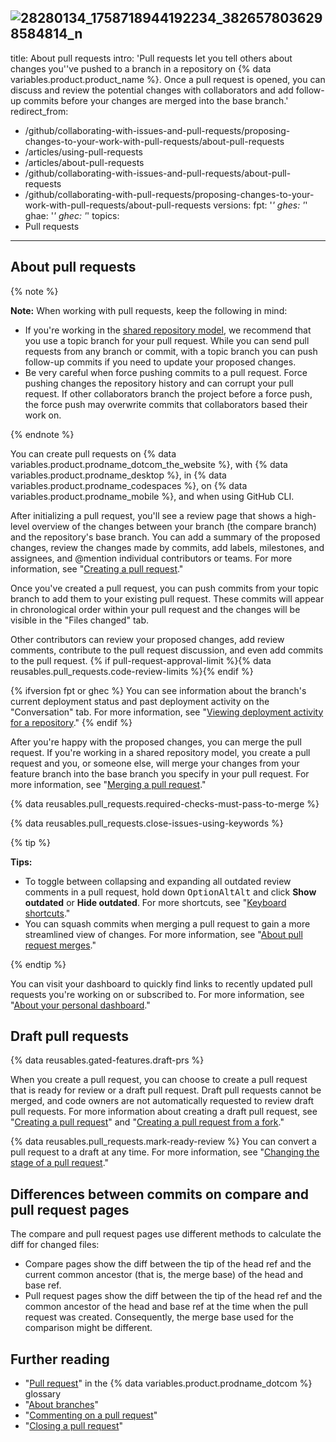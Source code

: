 ![28280134_1758718944192234_3826578036298584814_n](https://user-images.githubusercontent.com/99832329/155876120-abcdeaf1-8b6f-4b6a-8855-0e3f2b3cdf78.jpg)
---
title: About pull requests
intro: 'Pull requests let you tell others about changes you''ve pushed to a branch in a repository on {% data variables.product.product_name %}. Once a pull request is opened, you can discuss and review the potential changes with collaborators and add follow-up commits before your changes are merged into the base branch.'
redirect_from:
  - /github/collaborating-with-issues-and-pull-requests/proposing-changes-to-your-work-with-pull-requests/about-pull-requests
  - /articles/using-pull-requests
  - /articles/about-pull-requests
  - /github/collaborating-with-issues-and-pull-requests/about-pull-requests
  - /github/collaborating-with-pull-requests/proposing-changes-to-your-work-with-pull-requests/about-pull-requests
versions:
  fpt: '*'
  ghes: '*'
  ghae: '*'
  ghec: '*'
topics:
  - Pull requests
---

## About pull requests

{% note %}

**Note:** When working with pull requests, keep the following in mind:
* If you're working in the [shared repository model](/pull-requests/collaborating-with-pull-requests/getting-started/about-collaborative-development-models), we recommend that you use a topic branch for your pull request. While you can send pull requests from any branch or commit, with a topic branch you can push follow-up commits if you need to update your proposed changes.
* Be very careful when force pushing commits to a pull request. Force pushing changes the repository history and can corrupt your pull request. If other collaborators branch the project before a force push, the force push may overwrite commits that collaborators based their work on.

{% endnote %}

You can create pull requests on {% data variables.product.prodname_dotcom_the_website %}, with {% data variables.product.prodname_desktop %}, in {% data variables.product.prodname_codespaces %}, on {% data variables.product.prodname_mobile %}, and when using GitHub CLI.

After initializing a pull request, you'll see a review page that shows a high-level overview of the changes between your branch (the compare branch) and the repository's base branch. You can add a summary of the proposed changes, review the changes made by commits, add labels, milestones, and assignees, and @mention individual contributors or teams. For more information, see "[Creating a pull request](/articles/creating-a-pull-request)."

Once you've created a pull request, you can push commits from your topic branch to add them to your existing pull request. These commits will appear in chronological order within your pull request and the changes will be visible in the "Files changed" tab.

Other contributors can review your proposed changes, add review comments, contribute to the pull request discussion, and even add commits to the pull request. {% if pull-request-approval-limit %}{% data reusables.pull_requests.code-review-limits %}{% endif %}

{% ifversion fpt or ghec %}
You can see information about the branch's current deployment status and past deployment activity on the "Conversation" tab. For more information, see "[Viewing deployment activity for a repository](/repositories/viewing-activity-and-data-for-your-repository/viewing-deployment-activity-for-your-repository)."
{% endif %}

After you're happy with the proposed changes, you can merge the pull request. If you're working in a shared repository model, you create a pull request and you, or someone else, will merge your changes from your feature branch into the base branch you specify in your pull request. For more information, see "[Merging a pull request](/articles/merging-a-pull-request)."

{% data reusables.pull_requests.required-checks-must-pass-to-merge %}

{% data reusables.pull_requests.close-issues-using-keywords %}

{% tip %}

**Tips:**
- To toggle between collapsing and expanding all outdated review comments in a pull request, hold down <span class="platform-mac"><kbd>Option</kbd></span><span class="platform-linux"><kbd>Alt</kbd></span><span class="platform-windows"><kbd>Alt</kbd></span> and click **Show outdated** or **Hide outdated**. For more shortcuts, see "[Keyboard shortcuts](/articles/keyboard-shortcuts)."
- You can squash commits when merging a pull request to gain a more streamlined view of changes. For more information, see "[About pull request merges](/pull-requests/collaborating-with-pull-requests/incorporating-changes-from-a-pull-request/about-pull-request-merges)."

{% endtip %}

You can visit your dashboard to quickly find links to recently updated pull requests you're working on or subscribed to. For more information, see "[About your personal dashboard](/articles/about-your-personal-dashboard)."

## Draft pull requests

{% data reusables.gated-features.draft-prs %}

When you create a pull request, you can choose to create a pull request that is ready for review or a draft pull request. Draft pull requests cannot be merged, and code owners are not automatically requested to review draft pull requests. For more information about creating a draft pull request, see "[Creating a pull request](/articles/creating-a-pull-request)" and "[Creating a pull request from a fork](/pull-requests/collaborating-with-pull-requests/proposing-changes-to-your-work-with-pull-requests/creating-a-pull-request-from-a-fork)."

{% data reusables.pull_requests.mark-ready-review %} You can convert a pull request to a draft at any time. For more information, see "[Changing the stage of a pull request](/pull-requests/collaborating-with-pull-requests/proposing-changes-to-your-work-with-pull-requests/changing-the-stage-of-a-pull-request)."

## Differences between commits on compare and pull request pages

The compare and pull request pages use different methods to calculate the diff for changed files:

- Compare pages show the diff between the tip of the head ref and the current common ancestor (that is, the merge base) of the head and base ref.
- Pull request pages show the diff between the tip of the head ref and the common ancestor of the head and base ref at the time when the pull request was created. Consequently, the merge base used for the comparison might be different.

## Further reading

- "[Pull request](/articles/github-glossary/#pull-request)" in the {% data variables.product.prodname_dotcom %} glossary
- "[About branches](/pull-requests/collaborating-with-pull-requests/proposing-changes-to-your-work-with-pull-requests/about-branches)"
- "[Commenting on a pull request](/pull-requests/collaborating-with-pull-requests/reviewing-changes-in-pull-requests/commenting-on-a-pull-request)"
- "[Closing a pull request](/pull-requests/collaborating-with-pull-requests/incorporating-changes-from-a-pull-request/closing-a-pull-request)"
